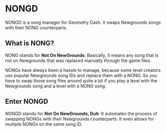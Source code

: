 # NONGD

NONGD is a song manager for Geometry Dash. It swaps Newgrounds songs with their NONG counterparts.

## What is NONG?

NONG stands for **Not On NewGrounds**. Basically, it means any song that is not on Newgrounds that was replaced manually through the game files. 

NONGs have always been a hassle to manage, because some level creators use popular Newgrounds song IDs and replace them with a NONG. So you have to swap those song files around quite a bit if you play a level with the Newgrounds song and a level with a NONG song.

## Enter NONGD

NONGD stands for **Not On NewGrounds, Duh**. It automates the process of swapping NONGs with their Newgrounds counterparts. It even allows for multiple NONGs on the same song ID.
